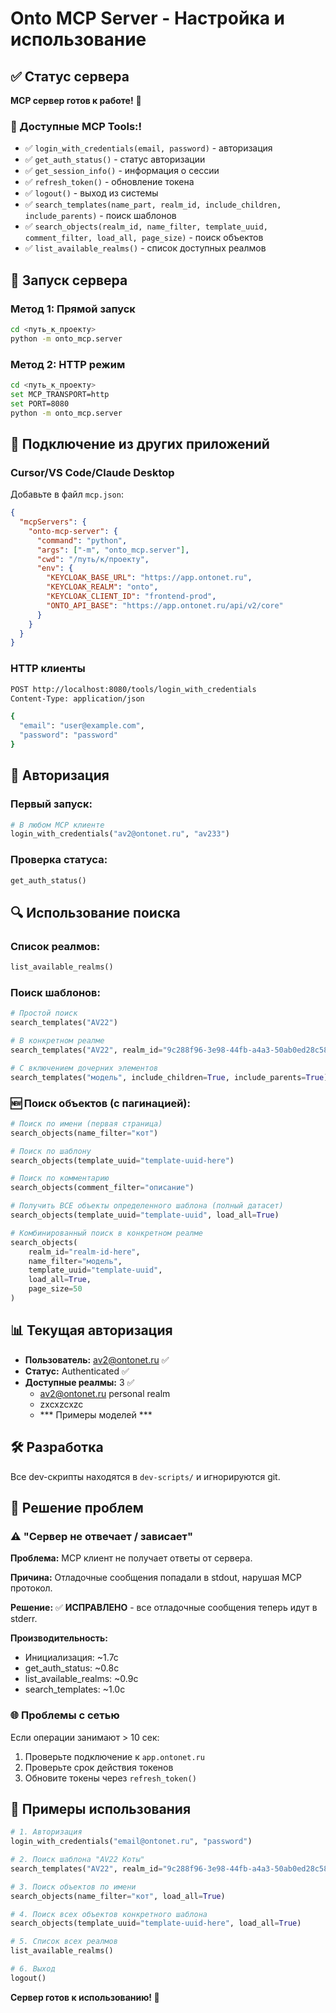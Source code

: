 # Onto MCP Server - Настройка и использование

## ✅ Статус сервера
**MCP сервер готов к работе!** 🚀

### 🔧 Доступные MCP Tools:!
- ✅ `login_with_credentials(email, password)` - авторизация
- ✅ `get_auth_status()` - статус авторизации  
- ✅ `get_session_info()` - информация о сессии
- ✅ `refresh_token()` - обновление токена
- ✅ `logout()` - выход из системы
- ✅ `search_templates(name_part, realm_id, include_children, include_parents)` - поиск шаблонов
- ✅ `search_objects(realm_id, name_filter, template_uuid, comment_filter, load_all, page_size)` - поиск объектов
- ✅ `list_available_realms()` - список доступных реалмов

## 🚀 Запуск сервера

### Метод 1: Прямой запуск
```bash
cd <путь_к_проекту>
python -m onto_mcp.server
```

### Метод 2: HTTP режим
```bash
cd <путь_к_проекту>
set MCP_TRANSPORT=http
set PORT=8080
python -m onto_mcp.server
```

## 🔗 Подключение из других приложений

### Cursor/VS Code/Claude Desktop
Добавьте в файл `mcp.json`:

```json
{
  "mcpServers": {
    "onto-mcp-server": {
      "command": "python",
      "args": ["-m", "onto_mcp.server"],
      "cwd": "/путь/к/проекту",
      "env": {
        "KEYCLOAK_BASE_URL": "https://app.ontonet.ru",
        "KEYCLOAK_REALM": "onto",
        "KEYCLOAK_CLIENT_ID": "frontend-prod",
        "ONTO_API_BASE": "https://app.ontonet.ru/api/v2/core"
      }
    }
  }
}
```

### HTTP клиенты
```bash
POST http://localhost:8080/tools/login_with_credentials
Content-Type: application/json

{
  "email": "user@example.com",
  "password": "password"
}
```

## 🔐 Авторизация

### Первый запуск:
```python
# В любом MCP клиенте
login_with_credentials("av2@ontonet.ru", "av233")
```

### Проверка статуса:
```python
get_auth_status()
```

## 🔍 Использование поиска

### Список реалмов:
```python
list_available_realms()
```

### Поиск шаблонов:
```python
# Простой поиск
search_templates("AV22")

# В конкретном реалме
search_templates("AV22", realm_id="9c288f96-3e98-44fb-a4a3-50ab0ed28c58")

# С включением дочерних элементов
search_templates("модель", include_children=True, include_parents=True)
```

### 🆕 Поиск объектов (с пагинацией):
```python
# Поиск по имени (первая страница)
search_objects(name_filter="кот")

# Поиск по шаблону
search_objects(template_uuid="template-uuid-here")

# Поиск по комментарию
search_objects(comment_filter="описание")

# Получить ВСЕ объекты определенного шаблона (полный датасет)
search_objects(template_uuid="template-uuid", load_all=True)

# Комбинированный поиск в конкретном реалме
search_objects(
    realm_id="realm-id-here",
    name_filter="модель",
    template_uuid="template-uuid", 
    load_all=True,
    page_size=50
)
```

## 📊 Текущая авторизация
- **Пользователь:** av2@ontonet.ru ✅
- **Статус:** Authenticated ✅
- **Доступные реалмы:** 3 ✅
  - av2@ontonet.ru personal realm
  - zxcxzcxzc
  - *** Примеры моделей ***

## 🛠️ Разработка
Все dev-скрипты находятся в `dev-scripts/` и игнорируются git.

## 🔧 Решение проблем

### ⚠️ "Сервер не отвечает / зависает"
**Проблема:** MCP клиент не получает ответы от сервера.

**Причина:** Отладочные сообщения попадали в stdout, нарушая MCP протокол.

**Решение:** ✅ **ИСПРАВЛЕНО** - все отладочные сообщения теперь идут в stderr.

**Производительность:**
- Инициализация: ~1.7с
- get_auth_status: ~0.8с  
- list_available_realms: ~0.9с
- search_templates: ~1.0с

### 🌐 Проблемы с сетью
Если операции занимают > 10 сек:
1. Проверьте подключение к `app.ontonet.ru`
2. Проверьте срок действия токенов
3. Обновите токены через `refresh_token()`

## 📝 Примеры использования
```python
# 1. Авторизация
login_with_credentials("email@ontonet.ru", "password")

# 2. Поиск шаблона "AV22 Коты"
search_templates("AV22", realm_id="9c288f96-3e98-44fb-a4a3-50ab0ed28c58")

# 3. Поиск объектов по имени
search_objects(name_filter="кот", load_all=True)

# 4. Поиск всех объектов конкретного шаблона
search_objects(template_uuid="template-uuid-here", load_all=True)

# 5. Список всех реалмов
list_available_realms()

# 6. Выход
logout()
```

**Сервер готов к использованию! 🎉** 